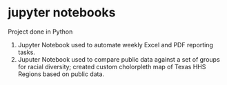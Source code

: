 # jupyter notebooks
Project done in Python
  1. Jupyter Notebook used to automate weekly Excel and PDF reporting tasks.
  2. Juputer Notebook used to compare public data against a set of groups for racial diversity; created custom cholorpleth map of Texas HHS Regions based on public data.

